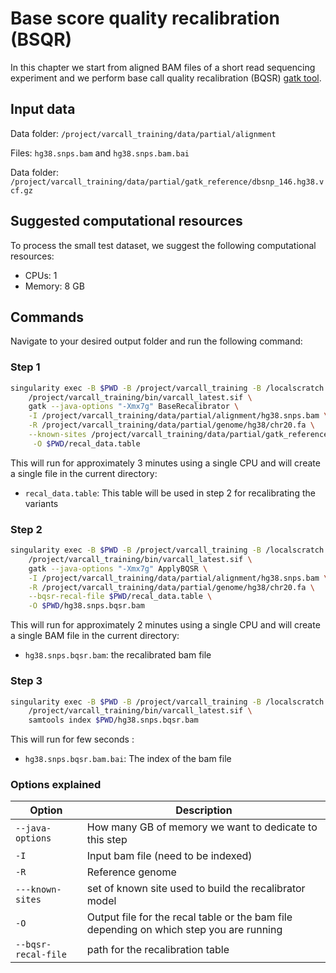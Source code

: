 # Base score quality recalibration (BSQR)

In this chapter we start from aligned BAM files of a short read sequencing experiment and we perform base call quality recalibration (BQSR) [gatk tool](https://gatk.broadinstitute.org/hc/en-us/articles/360035890531-Base-Quality-Score-Recalibration-BQSR).

## Input data

Data folder: `/project/varcall_training/data/partial/alignment`

Files: `hg38.snps.bam` and `hg38.snps.bam.bai`

Data folder: `/project/varcall_training/data/partial/gatk_reference/dbsnp_146.hg38.vcf.gz`


## Suggested computational resources

To process the small test dataset, we suggest the following computational resources:

- CPUs: 1
- Memory: 8 GB

## Commands

Navigate to your desired output folder and run the following command:

### Step 1 

```bash
singularity exec -B $PWD -B /project/varcall_training -B /localscratch \
	/project/varcall_training/bin/varcall_latest.sif \
	gatk --java-options "-Xmx7g" BaseRecalibrator \
	-I /project/varcall_training/data/partial/alignment/hg38.snps.bam \
    -R /project/varcall_training/data/partial/genome/hg38/chr20.fa \
    --known-sites /project/varcall_training/data/partial/gatk_reference/dbsnp_146.hg38.vcf.gz \
     -O $PWD/recal_data.table
```

This will run for approximately 3 minutes using a single CPU and will create a single file in the current directory:

- `recal_data.table`: This table will be used in step 2 for recalibrating the variants

### Step 2

```bash
singularity exec -B $PWD -B /project/varcall_training -B /localscratch \
	/project/varcall_training/bin/varcall_latest.sif \
	gatk --java-options "-Xmx7g" ApplyBQSR \
	-I /project/varcall_training/data/partial/alignment/hg38.snps.bam \
    -R /project/varcall_training/data/partial/genome/hg38/chr20.fa \
    --bqsr-recal-file $PWD/recal_data.table \
    -O $PWD/hg38.snps.bqsr.bam
```
This will run for approximately 2 minutes using a single CPU and will create a single BAM file in the current directory:

- `hg38.snps.bqsr.bam`: the recalibrated bam file

### Step 3

```bash
singularity exec -B $PWD -B /project/varcall_training -B /localscratch \
	/project/varcall_training/bin/varcall_latest.sif \
	samtools index $PWD/hg38.snps.bqsr.bam
```
This will run for few seconds :

- `hg38.snps.bqsr.bam.bai`: The index of the bam file

### Options explained

| Option | Description |
|--------|-------------|	
| `--java-options` | How many GB of memory we want to dedicate to this step |
| `-I` | Input bam file (need to be indexed)|
| `-R` | Reference genome |
| `---known-sites` | set of known site used to build the recalibrator model |
| `-O` | Output file for the recal table or the bam file depending on which step you are running |
| `--bqsr-recal-file` | path for the recalibration table |
